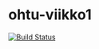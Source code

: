 # ohtu-viikko1

[![Build Status](https://travis-ci.org/jheiska/ohtu-viikko1.svg?branch=master)](https://travis-ci.org/jheiska/ohtu-viikko1)
